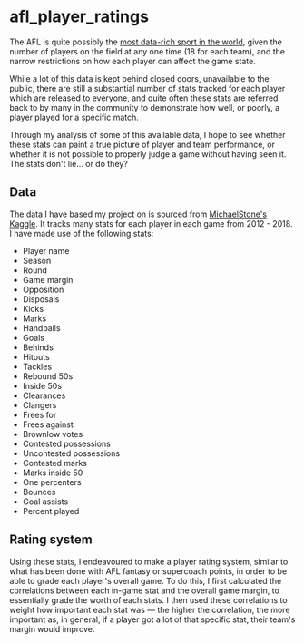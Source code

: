 # afl_player_ratings

The AFL is quite possibly the [most data-rich sport in the world](https://www.vice.com/en_au/article/mg83jy/analytics-in-the-afl-the-most-data-rich-sport-on-earth), given the number of players on the field at any one time (18 for each team), and the narrow restrictions on how each player can affect the game state.

While a lot of this data is kept behind closed doors, unavailable to the public, there are still a substantial number of stats tracked for each player which are released to everyone, and quite often these stats are referred back to by many in the community to demonstrate how well, or poorly, a player played for a specific match.

Through my analysis of some of this available data, I hope to see whether these stats can paint a true picture of player and team performance, or whether it is not possible to properly judge a game without having seen it. The stats don't lie... or do they?

## Data
The data I have based my project on is sourced from [MichaelStone's Kaggle](https://www.kaggle.com/stoney71/aflstats). It tracks many stats for each player in each game from 2012 - 2018. I have made use of the following stats:
* Player name
* Season
* Round
* Game margin
* Opposition
* Disposals
* Kicks
* Marks
* Handballs
* Goals
* Behinds
* Hitouts
* Tackles
* Rebound 50s
* Inside 50s
* Clearances
* Clangers
* Frees for
* Frees against
* Brownlow votes
* Contested possessions
* Uncontested possessions
* Contested marks
* Marks inside 50
* One percenters
* Bounces
* Goal assists
* Percent played

## Rating system
Using these stats, I endeavoured to make a player rating system, similar to what has been done with AFL fantasy or supercoach points, in order to be able to grade each player's overall game. To do this, I first calculated the correlations between each in-game stat and the overall game margin, to essentially grade the worth of each stats. I then used these correlations to weight how important each stat was — the higher the correlation, the more important as, in general, if a player got a lot of that specific stat, their team's margin would improve.
